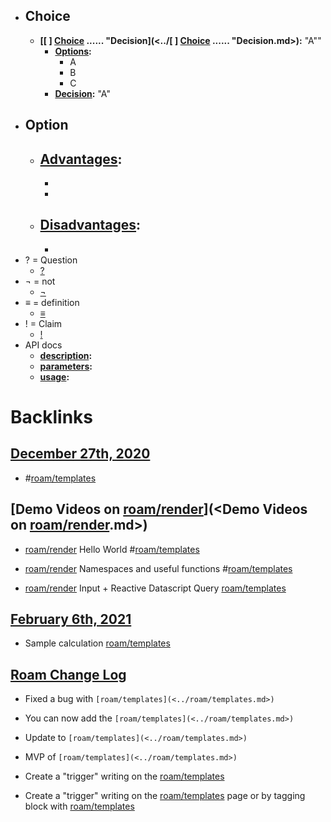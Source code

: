 - ## Choice
    - **[[ ] [Choice](<../Choice.md>) ...... "Decision](<../[ ] [Choice](<../Choice.md>) ...... "Decision.md>):** "A""
        - **[Options](<../Options.md>):**
            - A
            - B
            - C
        - **[Decision](<../Decision.md>):** "A"
- ## Option
    - **[Advantages](<../Advantages.md>):**
        -  
        -  
        - 
    - **[Disadvantages](<../Disadvantages.md>):**
        -  
        -  
- ? = Question
    - [?]([Question](<../Question.md>))
- ¬ = not
    - [¬]([NOT](<../NOT.md>))
- ≡ = definition
    - [≡]([Definition](<../Definition.md>))
- ! = Claim
    - [!]([Claim](<../Claim.md>))
- API docs
    - **[description](<../description.md>):**
    - **[parameters](<../parameters.md>):**
    - **[usage](<../usage.md>):**

# Backlinks
## [December 27th, 2020](<December 27th, 2020.md>)
- #[roam/templates](<../roam/templates.md>)

## [Demo Videos on [roam/render](<../roam/render.md>)](<Demo Videos on [roam/render](<../roam/render.md>).md>)
- [roam/render](<../roam/render.md>) Hello World #[roam/templates](<../roam/templates.md>)

- [roam/render](<../roam/render.md>) Namespaces and useful functions #[roam/templates](<../roam/templates.md>)

- [roam/render](<../roam/render.md>) Input + Reactive Datascript Query [roam/templates](<../roam/templates.md>)

## [February 6th, 2021](<February 6th, 2021.md>)
- Sample calculation [roam/templates](<../roam/templates.md>)

## [Roam Change Log](<Roam Change Log.md>)
- Fixed a bug with `[roam/templates](<../roam/templates.md>)`

- You can now add the `[roam/templates](<../roam/templates.md>)`

- Update to `[roam/templates](<../roam/templates.md>)`

- MVP of `[roam/templates](<../roam/templates.md>)`

- Create a "trigger" writing on the [roam/templates](<../roam/templates.md>)

- Create a "trigger" writing on the [roam/templates](<../roam/templates.md>) page or by tagging block with [roam/templates](<../roam/templates.md>)

